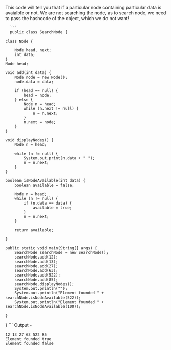 This code will tell you that if a particular node containing particular data is avaialble or not. We are not searching the node, as to search node, we need to pass the hashcode of the object, which we do not want!

      ```
      public class SearchNode {

    class Node {

        Node head, next;
        int data;
    }
    Node head;

    void add(int data) {
        Node node = new Node();
        node.data = data;

        if (head == null) {
            head = node;
        } else {
            Node n = head;
            while (n.next != null) {
                n = n.next;
            }
            n.next = node;
        }
    }

    void displayNodes() {
        Node n = head;

        while (n != null) {
            System.out.print(n.data + " ");
            n = n.next;
        }
    }

    boolean isNodeAvailable(int data) {
        boolean available = false;

        Node n = head;
        while (n != null) {
            if (n.data == data) {
                available = true;
            }
            n = n.next;
        }

        return available;

    }

    public static void main(String[] args) {
        SearchNode searchNode = new SearchNode();
        searchNode.add(12);
        searchNode.add(13);
        searchNode.add(27);
        searchNode.add(63);
        searchNode.add(522);
        searchNode.add(85);
        searchNode.displayNodes();
        System.out.println("");
        System.out.println("Element founded " + searchNode.isNodeAvailable(522));
        System.out.println("Element founded " + searchNode.isNodeAvailable(100));

    }
}
      ```
Output - 
```
12 13 27 63 522 85 
Element founded true
Element founded false
```
